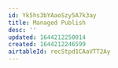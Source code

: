 ```yaml
---
id: Yk5hs3bYAaoSzy5A7k3ay
title: Managed Publish
desc: ''
updated: 1644212250014
created: 1644212246599
airtableId: recStpd1CAaVTT2Ay
---
```


